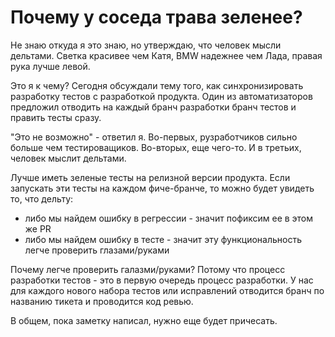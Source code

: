 # Почему у соседа трава зеленее?

Не знаю откуда я это знаю, но утверждаю, что человек мысли дельтами. 
Светка красивее чем Катя, BMW надежнее чем Лада, правая рука лучше левой. 

Это я к чему? Сегодня обсуждали тему того, как синхронизировать разработку тестов с разработкой продукта. 
Один из автоматизаторов предложил отводить на каждый бранч разработки бранч тестов и править тесты сразу. 

"Это не возможно" - ответил я. 
Во-первых, рузработчиков сильно больше чем тестироващиков. 
Во-вторых, еще чего-то. 
И в третьих, человек мыслит дельтами.

Лучше иметь зеленые тесты на релизной версии продукта. 
Если запускать эти тесты на каждом фиче-бранче, то можно будет увидеть то, что дельту: 
* либо мы найдем ошибку в регрессии - значит пофиксим ее в этом же PR
* либо мы найдем ошибку в тесте - значит эту функциональность легче проверить глазами/руками

Почему легче проверить галазми/руками? Потому что процесс разработки тестов - это в первую очередь процесс разработки. 
У нас для каждого нового набора тестов или исправлений отводится бранч по названию тикета и проводится код ревью. 

В общем, пока заметку написал, нужно еще будет причесать. 
